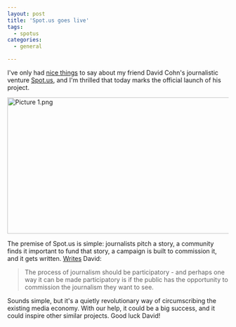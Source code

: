 ```yaml
---
layout: post
title: 'Spot.us goes live'
tags:
  - spotus
categories:
  - general

---
```


I've only had <a href="http://www.levjoy.com/blog/2008/09/05/community-funded-reporting-a-success/">nice things</a> to say about my friend David Cohn's journalistic venture <a href="http://www.spot.us/">Spot.us</a>, and I'm thrilled  that today marks the official launch of his project. 

<img src="http://www.levjoy.com/blog/wp-content/uploads/2008/11/picture-1.png" alt="Picture 1.png" border="0" width="555" height="310" />

The premise of Spot.us is simple: journalists pitch a story, a community finds it important to fund that story, a campaign is built to commission it, and it gets written.   <a href="http://www.digidave.org/adventures_in_freelancing/2008/11/launching-the-s.html">Writes</a> David:

<blockquote>The process of journalism should be participatory - and perhaps one way it can be made participatory is if the public has the opportunity to commission the journalism they want to see.</blockquote>

Sounds simple, but it's a quietly revolutionary way of circumscribing the existing media economy.  With our help, it could be a big success, and it could inspire other similar projects.   Good luck David! 
